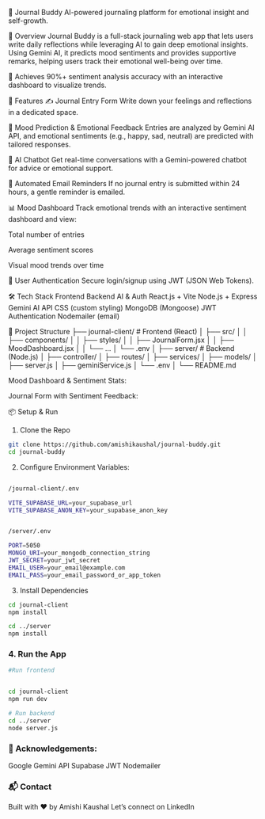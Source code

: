 📝 Journal Buddy
AI-powered journaling platform for emotional insight and self-growth.

🌟 Overview
Journal Buddy is a full-stack journaling web app that lets users write daily reflections while leveraging AI to gain deep emotional insights. Using Gemini AI, it predicts mood sentiments and provides supportive remarks, helping users track their emotional well-being over time.

🧠 Achieves 90%+ sentiment analysis accuracy with an interactive dashboard to visualize trends.

🚀 Features
✍️ Journal Entry Form
Write down your feelings and reflections in a dedicated space.

🤖 Mood Prediction & Emotional Feedback
Entries are analyzed by Gemini AI API, and emotional sentiments (e.g., happy, sad, neutral) are predicted with tailored responses.

💬 AI Chatbot
Get real-time conversations with a Gemini-powered chatbot for advice or emotional support.

📧 Automated Email Reminders
If no journal entry is submitted within 24 hours, a gentle reminder is emailed.

📊 Mood Dashboard
Track emotional trends with an interactive sentiment dashboard and view:

Total number of entries

Average sentiment scores

Visual mood trends over time

🔐 User Authentication
Secure login/signup using JWT (JSON Web Tokens).

🛠️ Tech Stack
Frontend	Backend	AI & Auth
React.js + Vite	Node.js + Express	Gemini AI API
CSS (custom styling)	MongoDB (Mongoose)	JWT Authentication
Nodemailer (email)

📁 Project Structure
├── journal-client/       # Frontend (React)
│   ├── src/
│   │   ├── components/
│   │   ├── styles/
│   │   ├── JournalForm.jsx
│   │   ├── MoodDashboard.jsx
│   │   └── ...
│   └── .env
│
├── server/               # Backend (Node.js)
│   ├── controller/
│   ├── routes/
│   ├── services/
│   ├── models/
│   ├── server.js
│   ├── geminiService.js
│   └── .env
│
└── README.md

Mood Dashboard & Sentiment Stats:


Journal Form with Sentiment Feedback:


📦 Setup & Run
1. Clone the Repo
```bash
git clone https://github.com/amishikaushal/journal-buddy.git
cd journal-buddy
```

2. Configure Environment Variables:

```bash

/journal-client/.env

VITE_SUPABASE_URL=your_supabase_url
VITE_SUPABASE_ANON_KEY=your_supabase_anon_key


/server/.env

PORT=5050
MONGO_URI=your_mongodb_connection_string
JWT_SECRET=your_jwt_secret
EMAIL_USER=your_email@example.com
EMAIL_PASS=your_email_password_or_app_token
```

3. Install Dependencies
```bash
cd journal-client
npm install

cd ../server
npm install
```

### 4. Run the App
```bash
#Run frontend


cd journal-client
npm run dev

# Run backend
cd ../server
node server.js
```

### 🙌 Acknowledgements:

Google Gemini API
Supabase
JWT
Nodemailer

### 📬 Contact
Built with ❤️ by Amishi Kaushal
Let’s connect on LinkedIn